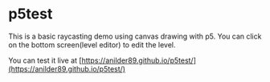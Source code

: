 # p5test

This is a basic raycasting demo using canvas drawing with p5. You can click on the bottom screen(level editor) to edit the level.

You can test it live at [https://anilder89.github.io/p5test/](https://anilder89.github.io/p5test/)
